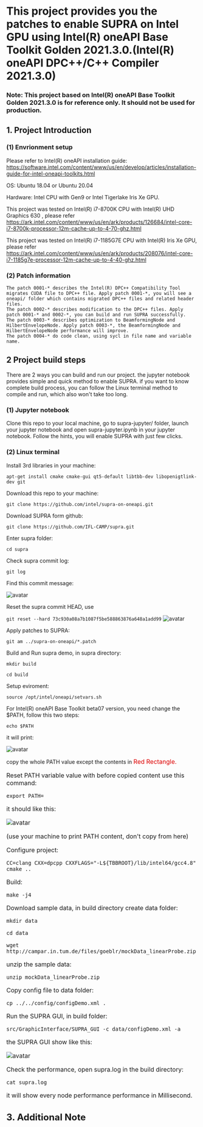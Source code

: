 # This project provides you the patches to enable SUPRA on Intel GPU using Intel(R) oneAPI Base Toolkit Golden 2021.3.0.(Intel(R) oneAPI DPC++/C++ Compiler 2021.3.0)
### Note:  This project based on Intel(R) oneAPI Base Toolkit Golden 2021.3.0 is for reference only. It should not be used for production.

## 1. Project Introduction
### (1) Envrionment setup 

Please refer to Intel(R) oneAPI installation guide: https://software.intel.com/content/www/us/en/develop/articles/installation-guide-for-intel-oneapi-toolkits.html


OS: Ubuntu 18.04 or Ubuntu 20.04

Hardware: Intel CPU with Gen9 or Intel Tigerlake Iris Xe GPU.

This project was tested on Intel(R) i7-8700K CPU with Intel(R) UHD Graphics 630 , please refer https://ark.intel.com/content/www/us/en/ark/products/126684/intel-core-i7-8700k-processor-12m-cache-up-to-4-70-ghz.html

This project was tested on Intel(R) i7-1185G7E CPU with Intel(R) Iris Xe GPU, please refer https://ark.intel.com/content/www/us/en/ark/products/208076/intel-core-i7-1185g7e-processor-12m-cache-up-to-4-40-ghz.html



### (2) Patch information
    The patch 0001-* describes the Intel(R) DPC++ Compatibility Tool migrates CUDA file to DPC++ file. Apply patch 0001-*, you will see a oneapi/ folder which contains migrated DPC++ files and related header files.
    The patch 0002-* describes modification to the DPC++ files. Apply patch 0001-* and 0002-*, you can build and run SUPRA successfully.
    The patch 0003-* describes optimization to BeamformingNode and HilbertEnvelopeNode. Apply patch 0003-*, the BeamformingNode and HilbertEnvelopeNode performance will improve.
    The patch 0004-* do code clean, using sycl in file name and variable name.

### 

## 2 Project build steps
There are 2 ways you can build and run our project. the jupyter notebook provides simple and quick method to enable SUPRA. if you want to know complete build process, you can follow the Linux terminal method to compile and run, which also won't take too long.

### (1) Jupyter notebook 

Clone this repo to your local machine, go to supra-jupyter/ folder, launch your jupyter notebook and open supra-jupyter.ipynb in your jupyter notebook. Follow the 
hints, you will enable SUPRA with just few clicks.


### (2) Linux terminal

Install 3rd libraries in your machine:

`apt-get install cmake cmake-gui qt5-default libtbb-dev libopenigtlink-dev git`

Download this repo to your machine:

`git clone https://github.com/intel/supra-on-oneapi.git`

Download SUPRA form github:

`git clone https://github.com/IFL-CAMP/supra.git`

Enter supra folder:

`cd supra`

Check supra commit log:

`git log`



Find this commit message:

![avatar](https://github.com/intel/supra-on-oneapi/raw/master/images/Commit%20info.PNG)

Reset the supra commit HEAD, use 

`git reset --hard 73c930a08a7b1087f5be588863876a648a1add99`
![avatar](https://github.com/intel/supra-on-oneapi/raw/master/images/reset%20success%20modify.png)

Apply patches to SUPRA:

`git am ../supra-on-oneapi/*.patch`


Build and Run supra demo, in supra directory:

`mkdir build`


`cd build`


Setup eviroment:

`source /opt/intel/oneapi/setvars.sh`

For Intel(R) oneAPI Base Toolkit beta07 version, you need change the $PATH, follow this two steps:

`echo $PATH`

it will print:

![avatar](https://github.com/intel/supra-on-oneapi/raw/master/images/PATH%20modify.png)

copy the whole PATH value except the contents in <font size="3">  <font color="#dd0000"> Red Rectangle.</font> <br />

Reset PATH variable value with before copied content use this command:

`export PATH=`

it should like this:

![avatar](https://github.com/intel/supra-on-oneapi/raw/master/images/reset%20path.PNG)

(use your machine to print PATH content, don't copy from here)


Configure project:

`CC=clang CXX=dpcpp CXXFLAGS="-L${TBBROOT}/lib/intel64/gcc4.8" cmake ..`

Build:

`make -j4`

Download sample data, in build directory create data folder:

`mkdir data`

`cd data`

`wget http://campar.in.tum.de/files/goeblr/mockData_linearProbe.zip`

unzip the sample data:

`unzip mockData_linearProbe.zip`

Copy config file to data folder:

`cp ../../config/configDemo.xml .`

Run the SUPRA GUI, in build folder:

`src/GraphicInterface/SUPRA_GUI -c data/configDemo.xml -a`

the SUPRA GUI show like this:

![avatar](https://github.com/intel/supra-on-oneapi/raw/master/images/guie.PNG)

Check the performance, open supra.log in the build directory: 

`cat supra.log` 

it will show every node performance performance in Millisecond.

## 3. Additional Note